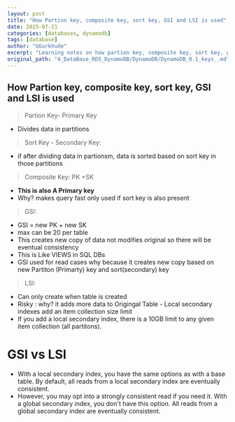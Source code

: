 ```yaml
---
layout: post
title: "How Partion key, composite key, sort key, GSI and LSI is used"
date: 2025-07-21
categories: [databases, dynamodb]
tags: [database]
author: "GGurkhude"
excerpt: "Learning notes on how partion key, composite key, sort key, gsi and lsi is used"
original_path: "4_DataBase_RDS_DynamoDB/DynamoDB/DynamoDB_0.1_keys_.md"
---
```


## How Partion key, composite key, sort key, GSI and LSI is used
> Partion Key- Primary Key
  - Divides data in partitions 
> Sort Key - Secondary Key:
- if after dividing data in partionsm, data is sorted based on sort key in those partitions
> Composite Key: PK +SK
- **This is also A Primary key**
- Why? makes query fast only used if sort key is also present
> GSI:
- GSI = new PK + new SK
- max can be 20 per table
- This creates new copy of data not modifies original so there will be eventual consistency
- This is Like VIEWS in SQL DBs
- GSI used for read cases why because it creates new copy based on new Partiton (Primarty) key and sort(secondary) key

> LSI:
- Can only create when table is created
- Risky : why? it adds more data to Origingal Table - Local secondary indexes add an item collection size limit
- If you add a local secondary index, there is a 10GB limit to any given item collection (all partitons).
# GSI vs LSI

- With a local secondary index, you have the same options as with a base table. By default, all reads from a local secondary index are eventually consistent. 
- However, you may opt into a strongly consistent read if you need it. With a global secondary index, you don't have this option. All reads from a global secondary index are eventually consistent.
